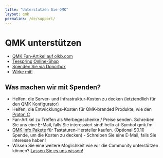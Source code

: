 ```yaml
---
title: "Unterstützen Sie QMK"
layout: qmk
permalink: /de/support/
---
```


# QMK unterstützen

* [QMK Fan-Artikel auf olkb.com](https://olkb.com/parts)
* [Teespring Online-Shop](https://teespring.com/de/stores/qmk)
* [Spenden Sie via Donorbox](https://donorbox.org/qmk)
* [Wirke mit!](https://github.com/qmk/qmk_firmware/issues)

## Was machen wir mit Spenden?

* Helfen, die Server- und Infrastruktur-Kosten zu decken (letztendlich für den QMK Konfigurator)
* Helfen, die Entwicklungs-Kosten für QMK-branded Produkte, wie den [Proton C](https://qmk.fm/proton-c)
* Fan-Artikel zu Treffen als Werbegeschenke / Preise senden. Schreiben Sie uns eine E-Mail, falls Sie interessiert sind! hello at-Symbol qmk.fm
* [QMK Info Pakete](https://i.imgur.com/EoXgApN.png) für Tastaturen-Hersteller kaufen. (Optional $0.10 Spende, um die Kosten zu decken) - Schreiben Sie eine E-Mail, falls Sie Interesse haben!
* Wissen Sie eine weitere Möglichkeit wie wir die Community unterstützen können? [Lassen Sie es uns wissen!](https://github.com/qmk/qmk.fm/issues)
